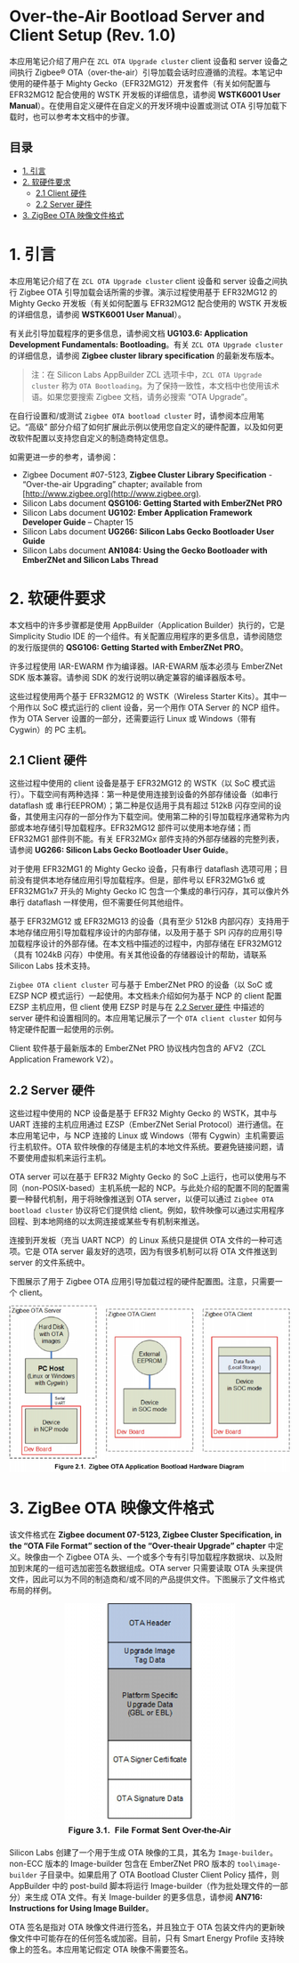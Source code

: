 # Over-the-Air Bootload Server and Client Setup (Rev. 1.0) <!-- omit in toc -->

本应用笔记介绍了用户在 `ZCL OTA Upgrade cluster` client 设备和 server 设备之间执行 Zigbee® OTA（over-the-air）引导加载会话时应遵循的流程。本笔记中使用的硬件基于 Mighty Gecko（EFR32MG12）开发套件（有关如何配置与 EFR32MG12 配合使用的 WSTK 开发板的详细信息，请参阅 **WSTK6001 User Manual**）。在使用自定义硬件在自定义的开发环境中设置或测试 OTA 引导加载下载时，也可以参考本文档中的步骤。

## 目录 <!-- omit in toc -->

- [1. 引言](#1-引言)
- [2. 软硬件要求](#2-软硬件要求)
  - [2.1 Client 硬件](#21-client-硬件)
  - [2.2 Server 硬件](#22-server-硬件)
- [3. ZigBee OTA 映像文件格式](#3-zigbee-ota-映像文件格式)

# 1. 引言

本应用笔记介绍了在 `ZCL OTA Upgrade cluster` client 设备和 server 设备之间执行 Zigbee OTA 引导加载会话所需的步骤。演示过程使用基于 EFR32MG12 的 Mighty Gecko 开发板（有关如何配置与 EFR32MG12 配合使用的 WSTK 开发板的详细信息，请参阅 **WSTK6001 User Manual**）。

有关此引导加载程序的更多信息，请参阅文档 **UG103.6: Application Development Fundamentals: Bootloading**。有关 `ZCL OTA Upgrade cluster` 的详细信息，请参阅 **Zigbee cluster library specification** 的最新发布版本。

> 注：在 Silicon Labs AppBuilder ZCL 选项卡中，`ZCL OTA Upgrade cluster` 称为 `OTA Bootloading`。为了保持一致性，本文档中也使用该术语。如果您要搜索 Zigbee 文档，请务必搜索 “OTA Upgrade”。

在自行设置和/或测试 `Zigbee OTA bootload cluster` 时，请参阅本应用笔记。“高级” 部分介绍了如何扩展此示例以使用您自定义的硬件配置，以及如何更改软件配置以支持您自定义的制造商特定信息。

如需更进一步的参考，请参阅：

* Zigbee Document #07-5123, **Zigbee Cluster Library Specification** - “Over-the-air Upgrading” chapter; available from [http://www.zigbee.org](http://www.zigbee.org).
* Silicon Labs document **QSG106: Getting Started with EmberZNet PRO**
* Silicon Labs document **UG102: Ember Application Framework Developer Guide** – Chapter 15
* Silicon Labs document **UG266: Silicon Labs Gecko Bootloader User Guide**
* Silicon Labs document **AN1084: Using the Gecko Bootloader with EmberZNet and Silicon Labs Thread**

# 2. 软硬件要求

本文档中的许多步骤都是使用 AppBuilder（Application Builder）执行的，它是 Simplicity Studio IDE 的一个组件。有关配置应用程序的更多信息，请参阅随您的发行版提供的 **QSG106: Getting Started with EmberZNet PRO**。

许多过程使用 IAR-EWARM 作为编译器。IAR-EWARM 版本必须与 EmberZNet SDK 版本兼容。请参阅 SDK 的发行说明以确定兼容的编译器版本号。

这些过程使用两个基于 EFR32MG12 的 WSTK（Wireless Starter Kits）。其中一个用作以 SoC 模式运行的 client 设备，另一个用作 OTA Server 的 NCP 组件。作为 OTA Server 设置的一部分，还需要运行 Linux 或 Windows（带有 Cygwin）的 PC 主机。

## 2.1 Client 硬件

这些过程中使用的 client 设备是基于 EFR32MG12 的 WSTK（以 SoC 模式运行）。下载空间有两种选择：第一种是使用连接到设备的外部存储设备（如串行 dataflash 或 串行EEPROM）；第二种是仅适用于具有超过 512kB 闪存空间的设备，其使用主闪存的一部分作为下载空间。使用第二种的引导加载程序通常称为内部或本地存储引导加载程序。EFR32MG12 部件可以使用本地存储；而 EFR32MG1 部件则不能。有关 EFR32MGx 部件支持的外部存储器的完整列表，请参阅 **UG266: Silicon Labs Gecko Bootloader User Guide**。

对于使用 EFR32MG1 的 Mighty Gecko 设备，只有串行 dataflash 选项可用；目前没有提供本地存储应用引导加载程序。但是，部件号以 EFR32MG1x6 或 EFR32MG1x7 开头的 Mighty Gecko IC 包含一个集成的串行闪存，其可以像片外串行 dataflash 一样使用，但不需要任何其他组件。

基于 EFR32MG12 或 EFR32MG13 的设备（具有至少 512kB 内部闪存）支持用于本地存储应用引导加载程序设计的内部存储，以及用于基于 SPI 闪存的应用引导加载程序设计的外部存储。在本文档中描述的过程中，内部存储在 EFR32MG12（具有 1024kB 闪存）中使用。有关其他设备的存储器设计的帮助，请联系 Silicon Labs 技术支持。

`Zigbee OTA client cluster` 可与基于 EmberZNet PRO 的设备（以 SoC 或 EZSP NCP 模式运行）一起使用。本文档未介绍如何为基于 NCP 的 client 配置 EZSP 主机应用，但 client 使用 EZSP 时是与在 [2.2 Server 硬件]() 中描述的 server 硬件和设置相同的。本应用笔记展示了一个 `OTA client cluster` 如何与特定硬件配置一起使用的示例。

Client 软件基于最新版本的 EmberZNet PRO 协议栈内包含的 AFV2（ZCL Application Framework V2）。

## 2.2 Server 硬件

这些过程中使用的 NCP 设备是基于 EFR32 Mighty Gecko 的 WSTK，其中与 UART 连接的主机应用通过 EZSP（EmberZNet Serial Protocol）进行通信。在本应用笔记中，与 NCP 连接的 Linux 或 Windows（带有 Cygwin）主机需要运行主机软件。OTA 软件映像的存储是主机的本地文件系统。要避免链接问题，请不要使用虚拟机来运行主机。

OTA server 可以在基于 EFR32 Mighty Gecko 的 SoC 上运行，也可以使用与不同（non-POSIX-based）主机系统一起的 NCP。与此处介绍的配置不同的配置需要一种替代机制，用于将映像推送到 OTA server，以便可以通过 `Zigbee OTA bootload cluster` 协议将它们提供给 client。例如，软件映像可以通过实用程序回程、到本地网络的以太网连接或某些专有机制来推送。

连接到开发板（充当 UART NCP）的 Linux 系统只是提供 OTA 文件的一种可选项。它是 OTA server 最友好的选项，因为有很多机制可以将 OTA 文件推送到 server 的文件系统中。

下图展示了用于 Zigbee OTA 应用引导加载过程的硬件配置图。注意，只需要一个 client。

<div align=center title="Figure 2.1. Zigbee OTA Application Bootload Hardware Diagram"><img src="./Figure/F2.1.png" alt="Figure 2.1. Zigbee OTA Application Bootload Hardware Diagram"/></div>

# 3. ZigBee OTA 映像文件格式

该文件格式在 **Zigbee document 07-5123, Zigbee Cluster Specification, in the “OTA File Format” section of the “Over-theair Upgrade” chapter** 中定义。映像由一个 Zigbee OTA 头、一个或多个专有引导加载程序数据块、以及附加到末尾的一组可选加密签名数据组成。OTA server 只需要读取 OTA 头来提供文件，因此可以为不同的制造商和/或不同的产品提供文件。下图展示了文件格式布局的样例。

<div align=center title="Figure 3.1. File Format Sent Over-the-Air"><img src="./Figure/F3.1.png" alt="Figure 3.1. File Format Sent Over-the-Air"/></div>

Silicon Labs 创建了一个用于生成 OTA 映像的工具，其名为 `Image-builder`。non-ECC 版本的 Image-builder 包含在 EmberZNet PRO 版本的 `tool\image-builder` 子目录中。如果启用了 OTA Bootload Cluster Client Policy 插件，则 AppBuilder 中的 post-build 脚本将运行 Image-builder（作为批处理文件的一部分）来生成 OTA 文件。有关 Image-builder 的更多信息，请参阅 **AN716: Instructions for Using Image Builder**。

OTA 签名是指对 OTA 映像文件进行签名，并且独立于 OTA 包装文件内的更新映像文件中可能存在的任何签名或加密。目前，只有 Smart Energy Profile 支持映像上的签名。本应用笔记假定 OTA 映像不需要签名。
